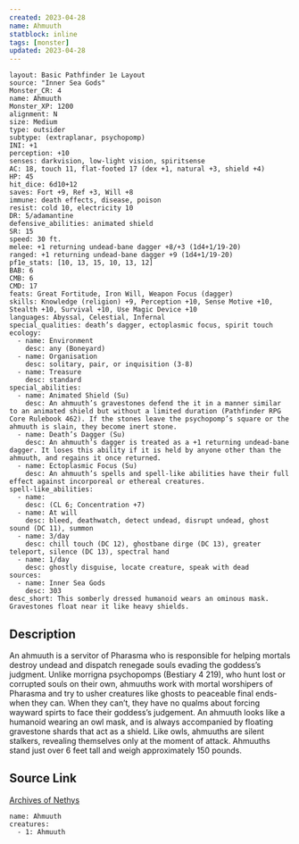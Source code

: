 ```yaml
---
created: 2023-04-28
name: Ahmuuth
statblock: inline
tags: [monster]
updated: 2023-04-28
---
```

```statblock
layout: Basic Pathfinder 1e Layout
source: "Inner Sea Gods"
Monster_CR: 4
name: Ahmuuth
Monster_XP: 1200
alignment: N
size: Medium
type: outsider
subtype: (extraplanar, psychopomp)
INI: +1
perception: +10
senses: darkvision, low-light vision, spiritsense
AC: 18, touch 11, flat-footed 17 (dex +1, natural +3, shield +4)
HP: 45
hit_dice: 6d10+12
saves: Fort +9, Ref +3, Will +8
immune: death effects, disease, poison
resist: cold 10, electricity 10
DR: 5/adamantine
defensive_abilities: animated shield
SR: 15
speed: 30 ft.
melee: +1 returning undead-bane dagger +8/+3 (1d4+1/19-20)
ranged: +1 returning undead-bane dagger +9 (1d4+1/19-20)
pf1e_stats: [10, 13, 15, 10, 13, 12]
BAB: 6
CMB: 6
CMD: 17
feats: Great Fortitude, Iron Will, Weapon Focus (dagger)
skills: Knowledge (religion) +9, Perception +10, Sense Motive +10, Stealth +10, Survival +10, Use Magic Device +10
languages: Abyssal, Celestial, Infernal
special_qualities: death’s dagger, ectoplasmic focus, spirit touch
ecology:
  - name: Environment
    desc: any (Boneyard)
  - name: Organisation
    desc: solitary, pair, or inquisition (3-8)
  - name: Treasure
    desc: standard
special_abilities:
  - name: Animated Shield (Su)
    desc: An ahmuuth’s gravestones defend the it in a manner similar to an animated shield but without a limited duration (Pathfinder RPG Core Rulebook 462). If the stones leave the psychopomp’s square or the ahmuuth is slain, they become inert stone.
  - name: Death’s Dagger (Su)
    desc: An ahmuuth’s dagger is treated as a +1 returning undead-bane dagger. It loses this ability if it is held by anyone other than the ahmuuth, and regains it once returned.
  - name: Ectoplasmic Focus (Su)
    desc: An ahmuuth’s spells and spell-like abilities have their full effect against incorporeal or ethereal creatures.
spell-like_abilities:
  - name:
    desc: (CL 6; Concentration +7)
  - name: At will
    desc: bleed, deathwatch, detect undead, disrupt undead, ghost sound (DC 11), summon
  - name: 3/day
    desc: chill touch (DC 12), ghostbane dirge (DC 13), greater teleport, silence (DC 13), spectral hand
  - name: 1/day
    desc: ghostly disguise, locate creature, speak with dead
sources:
  - name: Inner Sea Gods
    desc: 303
desc_short: This somberly dressed humanoid wears an ominous mask. Gravestones float near it like heavy shields.
```
## Description
An ahmuuth is a servitor of Pharasma who is responsible for helping mortals destroy undead and dispatch renegade souls evading the goddess’s judgment. Unlike morrigna psychopomps (Bestiary 4 219), who hunt lost or corrupted souls on their own, ahmuuths work with mortal worshipers of Pharasma and try to usher creatures like ghosts to peaceable final ends-when they can. When they can’t, they have no qualms about forcing wayward spirts to face their goddess’s judgement. An ahmuuth looks like a humanoid wearing an owl mask, and is always accompanied by floating gravestone shards that act as a shield. Like owls, ahmuuths are silent stalkers, revealing themselves only at the moment of attack. Ahmuuths stand just over 6 feet tall and weigh approximately 150 pounds.
## Source Link
[Archives of Nethys](https://aonprd.com/MonsterDisplay.aspx?ItemName=Ahmuuth)
```encounter-table
name: Ahmuuth
creatures:
  - 1: Ahmuuth
```
